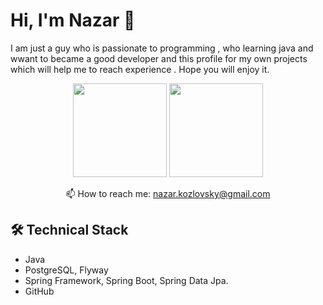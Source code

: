 # Hi, I'm Nazar 👋
I am just a guy who is passionate to programming , who learning java and wwant to became a good developer and this profile for my own projects which will help me to reach experience . Hope you will enjoy it.

<p align='center'>
   <a href="https://github-readme-stats.vercel.app/api?username=romankh3&show_icons=true&count_private=true"><img
           height=150
           src="https://github-readme-stats.vercel.app/api?username=romankh3&show_icons=true&count_private=true"/></a>
   <a href="https://github.com/romankh3/github-readme-stats"><img height=150
                                                                  src="https://github-readme-stats.vercel.app/api/top-langs/?username=romankh3&layout=compact"/></a>
</p>

   
<p align='center'>
   📫 How to reach me: <a href='mailto:nazar.kozlovsky@gmail.com'>nazar.kozlovsky@gmail.com</a>
</p>




## 🛠 Technical Stack
*   Java
*    PostgreSQL, Flyway
*   Spring Framework, Spring Boot, Spring Data Jpa.
*   GitHub


